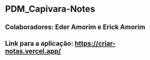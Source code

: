 # PDM_Capivara-Notes
## Colaboradores: Eder Amorim e Erick Amorim
## Link para a aplicação: https://criar-notas.vercel.app/
